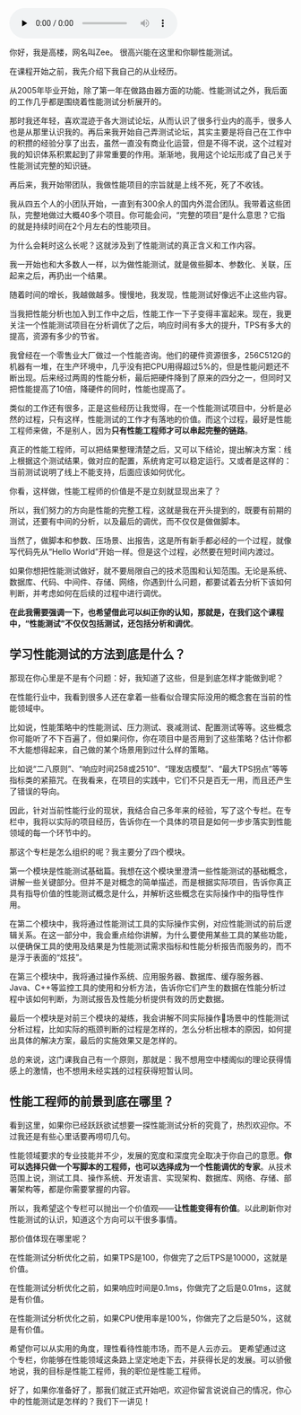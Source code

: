 <audio id="audio" title="开篇词丨“老板，之前咱TPS是100，我优化完是10000”" controls="" preload="none"><source id="mp3" src="https://static001.geekbang.org/resource/audio/27/a4/27f80ebe657932178542423e2c44e5a4.mp3"></audio>

你好，我是高楼，网名叫Zee。 很高兴能在这里和你聊性能测试。

在课程开始之前，我先介绍下我自己的从业经历。

从2005年毕业开始，除了第一年在做路由器方面的功能、性能测试之外，我后面的工作几乎都是围绕着性能测试分析展开的。

那时我还年轻，喜欢混迹于各大测试论坛，从而认识了很多行业内的高手，很多人也是从那里认识我的。再后来我开始自己弄测试论坛，其实主要是将自己在工作中的积攒的经验分享了出去，虽然一直没有商业化运营，但是不得不说，这个过程对我的知识体系积累起到了非常重要的作用。渐渐地，我用这个论坛形成了自己关于性能测试完整的知识链。

再后来，我开始带团队，我做性能项目的宗旨就是上线不死，死了不收钱。

我从四五个人的小团队开始，一直到有300余人的国内外混合团队。我带着这些团队，完整地做过大概40多个项目。你可能会问，“完整的项目”是什么意思？它指的就是持续时间在2个月左右的性能项目。

为什么会耗时这么长呢？这就涉及到了性能测试的真正含义和工作内容。

我一开始也和大多数人一样，以为做性能测试，就是做些脚本、参数化、关联，压起来之后，再扔出一个结果。

随着时间的增长，我越做越多。慢慢地，我发现，性能测试好像远不止这些内容。

当我把性能分析也加入到工作中之后，性能工作一下子变得丰富起来。现在，我更关注一个性能测试项目在分析调优了之后，响应时间有多大的提升，TPS有多大的提高，资源有多少的节省。

我曾经在一个零售业大厂做过一个性能咨询。他们的硬件资源很多，256C512G的机器有一堆，在生产环境中，几乎没有把CPU用得超过5%的，但是性能问题还不断出现。后来经过两周的性能分析，最后把硬件降到了原来的四分之一，但同时又把性能提高了10倍，降硬件的同时，性能也提高了。

类似的工作还有很多，正是这些经历让我觉得，在一个性能测试项目中，分析是必然的过程，只有这样，性能测试的工作才有落地的价值。而这个过程，最好是性能工程师来做，不是别人，因为**只有性能工程师才可以串起完整的链路**。

真正的性能工程师，可以把结果整理清楚之后，又可以下结论，提出解决方案：线上根据这个测试结果，做对应的配置，系统肯定可以稳定运行。又或者是这样的：当前测试说明了线上不能支持，后面应该如何优化。

你看，这样做，性能工程师的价值是不是立刻就显现出来了？

所以，我们努力的方向是性能的完整工程，这就是我在开头提到的，既要有前期的测试，还要有中间的分析，以及最后的调优，而不仅仅是做做脚本。

当然了，做脚本和参数、压场景、出报告，这是所有新手都必经的一个过程，就像写代码先从“Hello World”开始一样。但是这个过程，必然要在短时间内渡过。

如果你想把性能测试做好，就不要局限自己的技术范围和认知范围。无论是系统、数据库、代码、中间件、存储、网络，你遇到什么问题，都要试着去分析下该如何判断，并考虑如何在后续的过程中进行调优。

**在此我需要强调一下，也希望借此可以纠正你的认知，那就是，在我们这个课程中，“性能测试”不仅仅包括测试，还包括分析和调优**。

## 学习性能测试的方法到底是什么？

那现在你心里是不是有个问题：好，我知道了这些，但是到底怎样才能做到呢？

在性能行业中，我看到很多人还在拿着一些看似合理实际没用的概念套在当前的性能领域中。

比如说，性能策略中的性能测试、压力测试、衰减测试、配置测试等等。这些概念你可能听了不下百遍了，但如果问你，你在项目中是否用到了这些策略？估计你都不大能想得起来，自己做的某个场景用到过什么样的策略。

比如说“二八原则”、“响应时间258或2510”、“理发店模型”、“最大TPS拐点”等等指标类的紧箍咒。在我看来，在项目的实践中，它们不只是百无一用，而且还产生了错误的导向。

因此，针对当前性能行业的现状，我结合自己多年来的经验，写了这个专栏。在专栏中，我将以实际的项目经历，告诉你在一个具体的项目是如何一步步落实到性能领域的每一个环节中的。

那这个专栏是怎么组织的呢？我主要分了四个模块。

第一个模块是性能测试基础篇。我想在这个模块里澄清一些性能测试的基础概念，讲解一些关键部分。但并不是对概念的简单描述，而是根据实际项目，告诉你真正具有指导价值的性能测试概念是什么，并解析这些概念在实际操作中的指导性作用。

在第二个模块中，我将通过性能测试工具的实际操作实例，对应性能测试的前后逻辑关系。在这一部分中，我会重点给你讲解，为什么要使用某些工具的某些功能，以便确保工具的使用及结果是为性能测试需求指标和性能分析报告而服务的，而不是浮于表面的“炫技”。

在第三个模块中，我将通过操作系统、应用服务器、数据库、缓存服务器、Java、C++等监控工具的使用和分析方法，告诉你它们产生的数据在性能分析过程中该如何判断，为测试报告及性能分析提供有效的历史数据。

最后一个模块是对前三个模块的凝练，我会讲解不同实际操作场景中的性能测试分析过程，比如实际的瓶颈判断的过程是怎样的，怎么分析出根本的原因，如何提出具体的解决方案，最后的实施效果又是怎样的。

总的来说，这门课我自己有一个原则，那就是：我不想用空中楼阁似的理论获得情感上的激情，也不想用未经实践的过程获得短暂认同。

## 性能工程师的前景到底在哪里？

看到这里，如果你已经跃跃欲试想要一探性能测试分析的究竟了，热烈欢迎你。不过我还是有些心里话要再唠叨几句。

性能领域要求的专业技能并不少，发展的宽度和深度完全取决于你自己的意愿。**你可以选择只做一个写脚本的工程师，也可以选择成为一个性能调优的专家**。从技术范围上说，测试工具、操作系统、开发语言、实现架构、数据库、网络、存储、部署架构等，都是你需要掌握的内容。

所以，我希望这个专栏可以抛出一个价值观——**让性能变得有价值**。以此刷新你对性能测试的认识，知道这个方向可以干很多事情。

那价值体现在哪里呢？

在性能测试分析优化之前，如果TPS是100，你做完了之后TPS是10000，这就是价值。

在性能测试分析优化之前，如果响应时间是0.1ms，你做完了之后是0.01ms，这就是有价值。

在性能测试分析优化之前，如果CPU使用率是100%，你做完了之后是50%，这就是有价值。

希望你可以从实用的角度，理性看待性能市场，而不是人云亦云。 更希望通过这个专栏，你能够在性能领域这条路上坚定地走下去，并获得长足的发展。可以骄傲地说，我的目标是性能工程师，我的职位是性能工程师。

好了，如果你准备好了，那我们就正式开始吧，欢迎你留言说说自己的情况，你心中的性能测试是怎样的？我们下一讲见！
